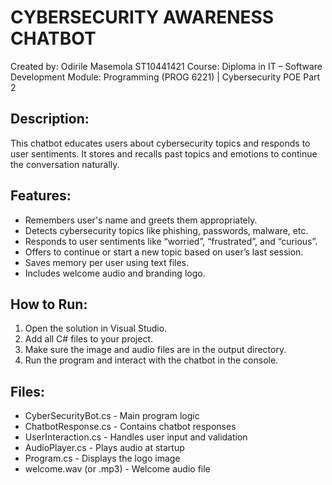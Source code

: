 CYBERSECURITY AWARENESS CHATBOT
===============================

Created by: Odirile Masemola ST10441421
Course: Diploma in IT – Software Development
Module: Programming (PROG 6221) | Cybersecurity POE Part 2

Description:
------------
This chatbot educates users about cybersecurity topics and responds to user sentiments.
It stores and recalls past topics and emotions to continue the conversation naturally.

Features:
---------
- Remembers user's name and greets them appropriately.
- Detects cybersecurity topics like phishing, passwords, malware, etc.
- Responds to user sentiments like “worried”, “frustrated”, and “curious”.
- Offers to continue or start a new topic based on user’s last session.
- Saves memory per user using text files.
- Includes welcome audio and branding logo.

How to Run:
-----------
1. Open the solution in Visual Studio.
2. Add all C# files to your project.
3. Make sure the image and audio files are in the output directory.
4. Run the program and interact with the chatbot in the console.

Files:
------
- CyberSecurityBot.cs - Main program logic
- ChatbotResponse.cs - Contains chatbot responses
- UserInteraction.cs - Handles user input and validation
- AudioPlayer.cs - Plays audio at startup
- Program.cs - Displays the logo image
- welcome.wav (or .mp3) - Welcome audio file

